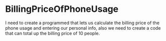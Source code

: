 # BillingPriceOfPhoneUsage
I need to create a programmed that lets us calculate the billing price of the phone usage and entering our personal info, also we need to create a code that can total up the billing price of 10 people.
